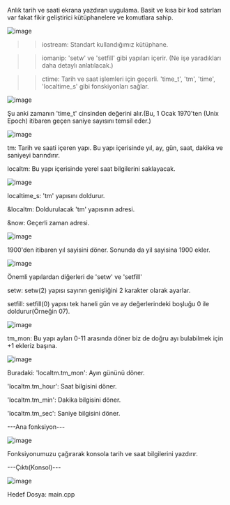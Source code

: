 Anlık tarih ve saati ekrana yazdıran uygulama. Basit ve kısa bir kod satırları var fakat fikir geliştirici kütüphanelere ve komutlara sahip.

![image](https://github.com/isleyen/currentDateAndTime/assets/136992260/5abe20c9-989e-4326-8111-74922d7b4b11)

>> iostream: Standart kullandığımız kütüphane.

>> iomanip: 'setw' ve 'setfill' gibi yapıları içerir. (Ne işe yaradıkları daha detaylı anlatılacak.)

>> ctime: Tarih ve saat işlemleri için geçerli. 'time_t', 'tm', 'time', 'localtime_s' gibi fonskiyonları sağlar.

![image](https://github.com/isleyen/currentDateAndTime/assets/136992260/f556ffb8-3f06-4d6d-8bef-eca8b1606c6c)

Şu anki zamanın 'time_t' cinsinden değerini alır.(Bu, 1 Ocak 1970'ten (Unix Epoch) itibaren geçen saniye sayısını temsil eder.)

![image](https://github.com/isleyen/currentDateAndTime/assets/136992260/11b1d7bf-4ee0-4e65-a6f3-971199ae08d7)

tm: Tarih ve saati içeren yapı. Bu yapı içerisinde yıl, ay, gün, saat, dakika ve saniyeyi barındırır.

localtm: Bu yapı içerisinde yerel saat bilgilerini saklayacak.

![image](https://github.com/isleyen/currentDateAndTime/assets/136992260/df5f8254-f1d5-4d96-a1e0-500c80d5ec3e)

localtime_s: 'tm' yapısını doldurur.

&localtm: Doldurulacak 'tm' yapısının adresi.

&now: Geçerli zaman adresi.

![image](https://github.com/isleyen/currentDateAndTime/assets/136992260/c2ab9b4e-6369-422e-b860-a29a319d1785)

1900'den itibaren yıl sayisini döner. Sonunda da yil sayisina 1900 ekler.

![image](https://github.com/isleyen/currentDateAndTime/assets/136992260/c1f64db3-38b1-4f62-a3b0-dfc73842c3c4)

Önemli yapılardan diğerleri de 'setw' ve 'setfill'

setw: setw(2) yapısı sayının genişliğini 2 karakter olarak ayarlar.

setfill: setfill(0) yapısı tek haneli gün ve ay değerlerindeki boşluğu 0 ile doldurur(Örneğin 07).

![image](https://github.com/isleyen/currentDateAndTime/assets/136992260/dcce83a5-65b3-41ec-8c13-9d7a0f2d40df)

tm_mon: Bu yapı ayları 0-11 arasında döner biz de doğru ayı bulabilmek için +1 ekleriz başına.

![image](https://github.com/isleyen/currentDateAndTime/assets/136992260/729207ab-3154-49b0-8d00-79ba7b168a81)

Buradaki:
'localtm.tm_mon': Ayın gününü döner.

'localtm.tm_hour': Saat bilgisini döner.

'localtm.tm_min': Dakika bilgisini döner.

'localtm.tm_sec': Saniye bilgisini döner.

---Ana fonksiyon---

![image](https://github.com/isleyen/currentDateAndTime/assets/136992260/32bd8ae2-a75f-44d9-b371-6131fa40957a)

Fonksiyonumuzu çağırarak konsola tarih ve saat bilgilerini yazdırır.

---Çıktı(Konsol)---

![image](https://github.com/isleyen/currentDateAndTime/assets/136992260/776016ee-9021-441a-a59e-caf161c3948c)


Hedef Dosya: main.cpp













